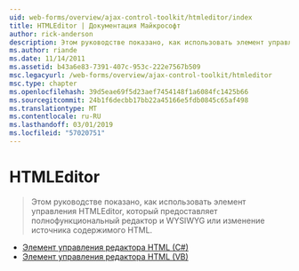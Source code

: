 ```yaml
---
uid: web-forms/overview/ajax-control-toolkit/htmleditor/index
title: HTMLEditor | Документация Майкрософт
author: rick-anderson
description: Этом руководстве показано, как использовать элемент управления HTMLEditor, который предоставляет полнофункциональный редактор и WYSIWYG или изменение источника содержимого HTML.
ms.author: riande
ms.date: 11/14/2011
ms.assetid: b43a6e83-7391-407c-953c-222e7567b509
msc.legacyurl: /web-forms/overview/ajax-control-toolkit/htmleditor
msc.type: chapter
ms.openlocfilehash: 39d5eae69f5d23aef7454148f1a6084fc1425b66
ms.sourcegitcommit: 24b1f6decbb17bb22a45166e5fdb0845c65af498
ms.translationtype: MT
ms.contentlocale: ru-RU
ms.lasthandoff: 03/01/2019
ms.locfileid: "57020751"
---
```

<a name="htmleditor"></a>HTMLEditor
====================
> Этом руководстве показано, как использовать элемент управления HTMLEditor, который предоставляет полнофункциональный редактор и WYSIWYG или изменение источника содержимого HTML.


- [Элемент управления редактора HTML (C#)](how-do-i-use-the-html-editor-control-cs.md)
- [Элемент управления редактора HTML (VB)](how-do-i-use-the-html-editor-control-vb.md)
